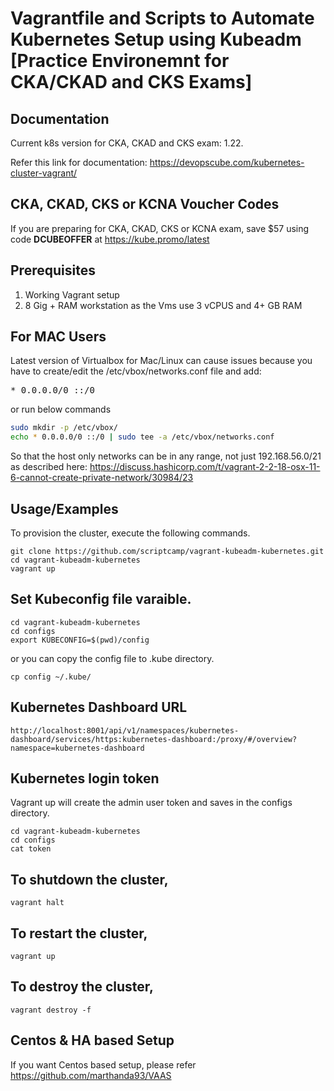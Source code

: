 
# Vagrantfile and Scripts to Automate Kubernetes Setup using Kubeadm [Practice Environemnt for CKA/CKAD and CKS Exams]

## Documentation

Current k8s version for CKA, CKAD and CKS exam: 1.22.

Refer this link for documentation: https://devopscube.com/kubernetes-cluster-vagrant/

## CKA, CKAD, CKS or KCNA Voucher Codes

If you are preparing for CKA, CKAD, CKS or KCNA exam, save $57 using code **DCUBEOFFER** at https://kube.promo/latest

## Prerequisites

1. Working Vagrant setup
2. 8 Gig + RAM workstation as the Vms use 3 vCPUS and 4+ GB RAM

## For MAC Users

Latest version of Virtualbox for Mac/Linux can cause issues because you have to create/edit the /etc/vbox/networks.conf file and add:
<pre>* 0.0.0.0/0 ::/0</pre>

or run below commands
```sh
sudo mkdir -p /etc/vbox/
echo * 0.0.0.0/0 ::/0 | sudo tee -a /etc/vbox/networks.conf
```

So that the host only networks can be in any range, not just 192.168.56.0/21 as described here:
https://discuss.hashicorp.com/t/vagrant-2-2-18-osx-11-6-cannot-create-private-network/30984/23
 
## Usage/Examples

To provision the cluster, execute the following commands.

```shell
git clone https://github.com/scriptcamp/vagrant-kubeadm-kubernetes.git
cd vagrant-kubeadm-kubernetes
vagrant up
```

## Set Kubeconfig file varaible.

```shell
cd vagrant-kubeadm-kubernetes
cd configs
export KUBECONFIG=$(pwd)/config
```

or you can copy the config file to .kube directory.

```shell
cp config ~/.kube/
```

## Kubernetes Dashboard URL

```shell
http://localhost:8001/api/v1/namespaces/kubernetes-dashboard/services/https:kubernetes-dashboard:/proxy/#/overview?namespace=kubernetes-dashboard
```

## Kubernetes login token

Vagrant up will create the admin user token and saves in the configs directory.

```shell
cd vagrant-kubeadm-kubernetes
cd configs
cat token
```

## To shutdown the cluster, 

```shell
vagrant halt
```

## To restart the cluster,

```shell
vagrant up
```

## To destroy the cluster, 

```shell
vagrant destroy -f
```

## Centos & HA based Setup

If you want Centos based setup, please refer https://github.com/marthanda93/VAAS
  
